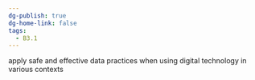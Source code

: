 ```yaml
---
dg-publish: true
dg-home-link: false
tags:
  - B3.1
---
```

apply safe and effective data practices when using digital technology in various contexts